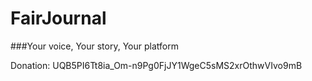 # FairJournal

###Your voice, Your story, Your platform

Donation: UQB5PI6Tt8ia_Om-n9Pg0FjJY1WgeC5sMS2xrOthwVIvo9mB
